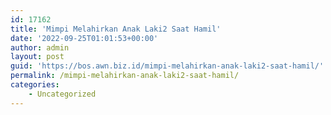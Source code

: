 ```yaml
---
id: 17162
title: 'Mimpi Melahirkan Anak Laki2 Saat Hamil'
date: '2022-09-25T01:01:53+00:00'
author: admin
layout: post
guid: 'https://bos.awn.biz.id/mimpi-melahirkan-anak-laki2-saat-hamil/'
permalink: /mimpi-melahirkan-anak-laki2-saat-hamil/
categories:
    - Uncategorized
---
```


